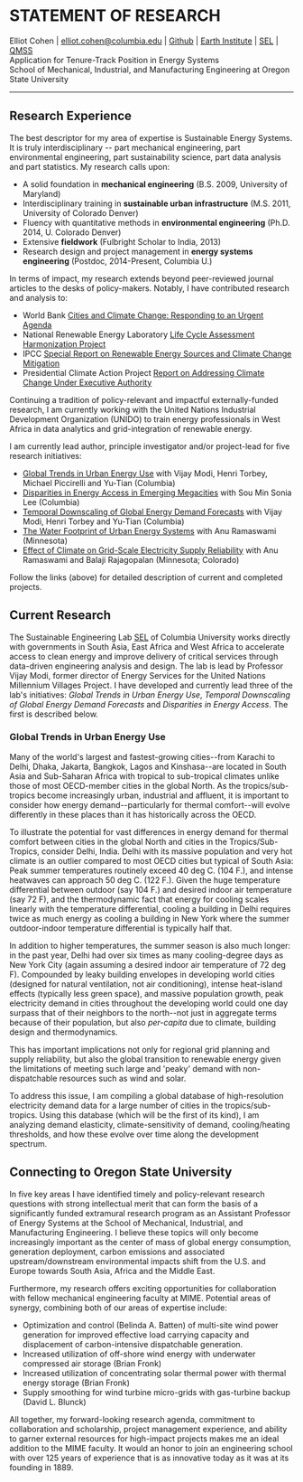 # STATEMENT OF RESEARCH
Elliot Cohen | <elliot.cohen@columbia.edu> | [Github](https://github.com/Ecohen4) | [Earth Institute](http://www.earth.columbia.edu/articles/view/58) | [SEL](http://sel.columbia.edu/about/) | [QMSS](http://qmss.columbia.edu/faculty-and-staff/)   
Application for Tenure-Track Position in Energy Systems  
School of Mechanical, Industrial, and Manufacturing Engineering at Oregon State University
***********
## Research Experience
The best descriptor for my area of expertise is Sustainable Energy Systems. It is truly interdisciplinary -- part mechanical engineering, part environmental engineering, part sustainability science, part data analysis and part statistics. My research calls upon:

* A solid foundation in **mechanical engineering** (B.S. 2009, University of Maryland)
* Interdisciplinary training in **sustainable urban infrastructure** (M.S. 2011, University of Colorado Denver)
* Fluency with quantitative methods in **environmental engineering** (Ph.D. 2014, U. Colorado Denver)
* Extensive **fieldwork** (Fulbright Scholar to India, 2013)
* Research design and project management in **energy systems engineering** (Postdoc, 2014-Present, Columbia U.) 

In terms of impact, my research extends beyond peer-reviewed journal articles to the desks of policy-makers. Notably, I have contributed research and analysis to:

* World Bank [Cities and Climate Change: Responding to an Urgent Agenda](https://openknowledge.worldbank.org/handle/10986/2312)
* National Renewable Energy Laboratory [Life Cycle Assessment Harmonization Project](http://onlinelibrary.wiley.com/store/10.1111/j.1530-9290.2012.00474.x/asset/j.1530-9290.2012.00474.x.pdf?v=1&t=i4g0ctd7&s=3f642884c2f19f5fe640f41220f1296f2c777366)
* IPCC [Special Report on Renewable Energy Sources and Climate Change Mitigation](http://srren.ipcc-wg3.de/report/IPCC_SRREN_Ch03.pdf)
* Presidential Climate Action Project [Report on Addressing Climate Change Under Executive Authority](http://www.climateactionproject.com/docs/PCAP_Report_2012.pdf)
Continuing a tradition of policy-relevant and impactful externally-funded research, I am currently working with the United Nations Industrial Development Organization (UNIDO) to train energy professionals in West Africa in data analytics and grid-integration of renewable energy.I am currently lead author, principle investigator and/or project-lead for five research initiatives:

* [Global Trends in Urban Energy Use](https://github.com/Ecohen4/Energy/blob/master/Global%20Trends%20in%20Urban%20Energy%20Use%20-%20Intro.PDF) with Vijay Modi, Henri Torbey, Michael Piccirelli and Yu-Tian (Columbia)
* [Disparities in Energy Access in Emerging Megacities](http://ecohen4.github.io/Delhi/) with Sou Min Sonia Lee (Columbia)* [Temporal Downscaling of Global Energy Demand Forecasts](https://github.com/Ecohen4/Energy) with Vijay Modi, Henri Torbey and Yu-Tian (Columbia)* [The Water Footprint of Urban Energy Systems](http://onlinelibrary.wiley.com/doi/10.1111/jiec.12086/abstract) with Anu Ramaswami (Minnesota)* [Effect of Climate on Grid-Scale Electricity Supply Reliability](http://gradworks.umi.com/36/21/3621820.html) with Anu Ramaswami and Balaji Rajagopalan (Minnesota; Colorado)

Follow the links (above) for detailed description of current and completed projects.

## Current Research
The Sustainable Engineering Lab [SEL](http://sel.columbia.edu/) of Columbia University works directly with governments in South Asia, East Africa and West Africa to accelerate access to clean energy and improve delivery of critical services through data-driven engineering analysis and design. The lab is lead by Professor Vijay Modi, former director of Energy Services for the United Nations Millennium Villages Project. I have developed and currently lead three of the lab's initiatives: *Global Trends in Urban Energy Use*, *Temporal Downscaling of Global Energy Demand Forecasts*  and *Disparities in Energy Access*. The first is described below.

### Global Trends in Urban Energy Use
Many of the world's largest and fastest-growing cities--from Karachi to Delhi, Dhaka, Jakarta, Bangkok, Lagos and Kinshasa--are located in South Asia and Sub-Saharan Africa with tropical to sub-tropical climates unlike those of most OECD-member cities in the global North. As the tropics/sub-tropics become increasingly urban, industrial and affluent, it is important to consider how energy demand--particularly for thermal comfort--will evolve differently in these places than it has historically across the OECD. 

To illustrate the potential for vast differences in energy demand for thermal comfort between cities in the global North and cities in the Tropics/Sub-Tropics, consider Delhi, India. Delhi with its massive population and very hot climate is an outlier compared to most OECD cities but typical of South Asia: Peak summer temperatures routinely exceed 40 deg C. (104 F.), and intense heatwaves can approach 50 deg C. (122 F.). Given the huge temperature differential between outdoor (say 104 F.) and desired indoor air temperature (say 72 F), and the thermodynamic fact that energy for cooling scales linearly with the temperature differential, cooling a building in Delhi requires twice as much energy as cooling a building in New York where the summer outdoor-indoor temperature differential is typically half that. 

In addition to higher temperatures, the summer season is also much longer: in the past year, Delhi had over six times as many cooling-degree days as New York City (again assuming a desired indoor air temperature of 72 deg F). Compounded by leaky building envelopes in developing world cities (designed for natural ventilation, not air conditioning), intense heat-island effects (typically less green space), and massive population growth, peak electricity demand in cities throughout the developing world could one day surpass that of their neighbors to the north--not just in aggregate terms because of their population, but also *per-capita* due to climate, building design and thermodynamics. 

This has important implications not only for regional grid planning and supply reliability, but also the global transition to renewable energy given the limitations of meeting such large and 'peaky' demand with non-dispatchable resources such as wind and solar.

To address this issue, I am compiling a global database of high-resolution electricity demand data for a large number of cities in the tropics/sub-tropics. Using this database (which will be the first of its kind), I am analyzing demand elasticity, climate-sensitivity of demand, cooling/heating thresholds, and how these evolve over time along the development spectrum.

## Connecting to Oregon State University 
In five key areas I have identified timely and policy-relevant research questions with strong intellectual merit that can form the basis of a significantly funded extramural research program as an Assistant Professor of Energy Systems at the School of Mechanical, Industrial, and Manufacturing Engineering. I believe these topics will only become increasingly important as the center of mass of global energy consumption, generation deployment, carbon emissions and associated upstream/downstream environmental impacts shift from the U.S. and Europe towards South Asia, Africa and the Middle East. 

Furthermore, my research offers exciting opportunities for collaboration with fellow mechanical engineering faculty at MIME.  Potential areas of synergy, combining both of our areas of expertise include:

* Optimization and control (Belinda A. Batten) of multi-site wind power generation for improved effective load carrying capacity and displacement of carbon-intensive dispatchable generation.
* Increased utilization of off-shore wind energy with underwater compressed air storage (Brian Fronk)
* Increased utilization of concentrating solar thermal power with thermal energy storage (Brian Fronk)
* Supply smoothing for wind turbine micro-grids with gas-turbine backup (David L. Blunck)

All together, my forward-looking research agenda, commitment to collaboration and scholarship, project management experience, and ability to garner external resources for high-impact projects makes me an ideal addition to the MIME faculty. It would an honor to join an engineering school with over 125 years of experience that is as innovative today as it was at its founding in 1889.